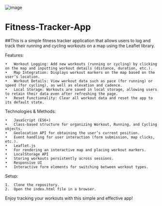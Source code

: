![image](https://github.com/user-attachments/assets/e19ff80e-e88a-4974-8493-cdc47ffc0ff0)



# Fitness-Tracker-App

##This is a simple fitness tracker application that allows users to log and track their running and cycling workouts on a map using the Leaflet library.

Features:

	•	Workout Logging: Add new workouts (running or cycling) by clicking on the map and inputting workout details (distance, duration, etc.).
	•	Map Integration: Displays workout markers on the map based on the user’s location.
	•	Workout Details: View workout data such as pace (for running) or speed (for cycling), as well as elevation and cadence.
	•	Local Storage: Workouts are saved in local storage, allowing users to retain their data even after refreshing the page.
	•	Reset Functionality: Clear all workout data and reset the app to its default state.

Technologies & Methods:

	•	JavaScript (ES6+)
	•	Class-based structure for organizing Workout, Running, and Cycling objects.
	•	Geolocation API for obtaining the user’s current position.
	•	Event handling for user interaction (form submission, map clicks, etc.).
	•	Leaflet.js
	•	For rendering an interactive map and placing workout markers.
	•	LocalStorage API
	•	Storing workouts persistently across sessions.
	•	Responsive UI
	•	Interactive form elements for switching between workout types.

Setup:

	1.	Clone the repository.
	2.	Open the index.html file in a browser.

Enjoy tracking your workouts with this simple and effective app!
